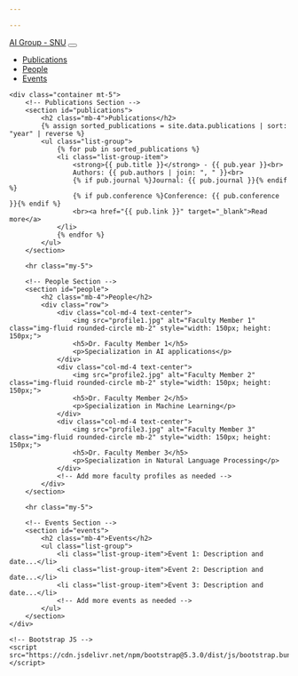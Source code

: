 ```yaml
--- 

---
```

<html lang="en">
<head>
    <meta charset="UTF-8">
    <meta name="viewport" content="width=device-width, initial-scale=1.0">
    <title>AI Applications Group - Shiv Nadar University</title>
    <!-- Bootstrap CSS -->
    <link href="https://cdn.jsdelivr.net/npm/bootstrap@5.3.0/dist/css/bootstrap.min.css" rel="stylesheet">
</head>
<body>
    <nav class="navbar navbar-expand-lg navbar-light bg-light">
        <div class="container-fluid">
            <a class="navbar-brand" href="#">AI Group - SNU</a>
            <button class="navbar-toggler" type="button" data-bs-toggle="collapse" data-bs-target="#navbarNav" aria-controls="navbarNav" aria-expanded="false" aria-label="Toggle navigation">
                <span class="navbar-toggler-icon"></span>
            </button>
            <div class="collapse navbar-collapse" id="navbarNav">
                <ul class="navbar-nav">
                    <li class="nav-item">
                        <a class="nav-link" href="#publications">Publications</a>
                    </li>
                    <li class="nav-item">
                        <a class="nav-link" href="#people">People</a>
                    </li>
                    <li class="nav-item">
                        <a class="nav-link" href="#events">Events</a>
                    </li>
                </ul>
            </div>
        </div>
    </nav>

    <div class="container mt-5">
        <!-- Publications Section -->
        <section id="publications">
            <h2 class="mb-4">Publications</h2>
            {% assign sorted_publications = site.data.publications | sort: "year" | reverse %}
            <ul class="list-group">
                {% for pub in sorted_publications %}
                <li class="list-group-item">
                    <strong>{{ pub.title }}</strong> - {{ pub.year }}<br>
                    Authors: {{ pub.authors | join: ", " }}<br>
                    {% if pub.journal %}Journal: {{ pub.journal }}{% endif %}
                    {% if pub.conference %}Conference: {{ pub.conference }}{% endif %}
                    <br><a href="{{ pub.link }}" target="_blank">Read more</a>
                </li>
                {% endfor %}
            </ul>
        </section>

        <hr class="my-5">

        <!-- People Section -->
        <section id="people">
            <h2 class="mb-4">People</h2>
            <div class="row">
                <div class="col-md-4 text-center">
                    <img src="profile1.jpg" alt="Faculty Member 1" class="img-fluid rounded-circle mb-2" style="width: 150px; height: 150px;">
                    <h5>Dr. Faculty Member 1</h5>
                    <p>Specialization in AI applications</p>
                </div>
                <div class="col-md-4 text-center">
                    <img src="profile2.jpg" alt="Faculty Member 2" class="img-fluid rounded-circle mb-2" style="width: 150px; height: 150px;">
                    <h5>Dr. Faculty Member 2</h5>
                    <p>Specialization in Machine Learning</p>
                </div>
                <div class="col-md-4 text-center">
                    <img src="profile3.jpg" alt="Faculty Member 3" class="img-fluid rounded-circle mb-2" style="width: 150px; height: 150px;">
                    <h5>Dr. Faculty Member 3</h5>
                    <p>Specialization in Natural Language Processing</p>
                </div>
                <!-- Add more faculty profiles as needed -->
            </div>
        </section>

        <hr class="my-5">

        <!-- Events Section -->
        <section id="events">
            <h2 class="mb-4">Events</h2>
            <ul class="list-group">
                <li class="list-group-item">Event 1: Description and date...</li>
                <li class="list-group-item">Event 2: Description and date...</li>
                <li class="list-group-item">Event 3: Description and date...</li>
                <!-- Add more events as needed -->
            </ul>
        </section>
    </div>

    <!-- Bootstrap JS -->
    <script src="https://cdn.jsdelivr.net/npm/bootstrap@5.3.0/dist/js/bootstrap.bundle.min.js"></script>
</body>
</html>
